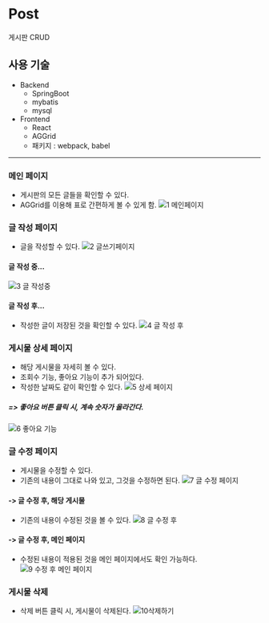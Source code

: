# Post
게시판 CRUD

## 사용 기술
* Backend
  * SpringBoot
  * mybatis
  * mysql
* Frontend
  * React
  * AGGrid
  * 패키지 : webpack, babel
----

### 메인 페이지
* 게시판의 모든 글들을 확인할 수 있다.
* AGGrid를 이용해 표로 간편하게 볼 수 있게 함.
![1  메인페이지](https://user-images.githubusercontent.com/71022026/175185832-bcf3649e-f281-40fa-9401-e369856f21bb.PNG)

### 글 작성 페이지
* 글을 작성할 수 있다.
![2  글쓰기페이지](https://user-images.githubusercontent.com/71022026/175186047-724cb546-f39b-4d5f-bb02-ef4bde8d8ede.PNG)

#### 글 작성 중...
![3  글 작성중](https://user-images.githubusercontent.com/71022026/175186109-4b9a0c89-826e-48ee-88f7-73c543e4263e.PNG)

#### 글 작성 후...
* 작성한 글이 저장된 것을 확인할 수 있다.
![4  글 작성 후](https://user-images.githubusercontent.com/71022026/175186475-fb0d4c51-4104-4455-a8a4-fba07f98c74a.PNG)

### 게시물 상세 페이지
* 해당 게시물을 자세히 볼 수 있다.
* 조회수 기능, 좋아요 기능이 추가 되어있다.
* 작성한 날짜도 같이 확인할 수 있다.
![5  상세 페이지](https://user-images.githubusercontent.com/71022026/175186581-27e584f5-8b7d-4c32-8b0b-586df51a932d.PNG)

##### => 좋아요 버튼 클릭 시, 계속 숫자가 올라간다.
![6  좋아요 기능](https://user-images.githubusercontent.com/71022026/175186808-3bebd591-8062-4337-b982-6f77a9599a5f.PNG)

### 글 수정 페이지
* 게시물을 수정할 수 있다.
* 기존의 내용이 그대로 나와 있고, 그것을 수정하면 된다.
![7  글 수정 페이지](https://user-images.githubusercontent.com/71022026/175186715-21c68a10-ae5e-4659-8d1d-93b6fd9af222.PNG)

#### -> 글 수정 후, 해당 게시물
* 기존의 내용이 수정된 것을 볼 수 있다.
![8  글 수정 후](https://user-images.githubusercontent.com/71022026/175186875-0d4a3c5f-1749-45f4-a7f0-0ea79f25a649.PNG)

#### -> 글 수정 후, 메인 페이지
* 수정된 내용이 적용된 것을 메인 페이지에서도 확인 가능하다.
![9  수정 후 메인 페이지](https://user-images.githubusercontent.com/71022026/175186972-65f98da3-c9b6-40ac-bd02-35cf31ebc5ca.PNG)

### 게시물 삭제
* 삭제 버튼 클릭 시, 게시물이 삭제된다.
![10삭제하기](https://user-images.githubusercontent.com/71022026/175187081-8cf89c48-af8b-4f6c-9abd-54cec642cc13.PNG)
